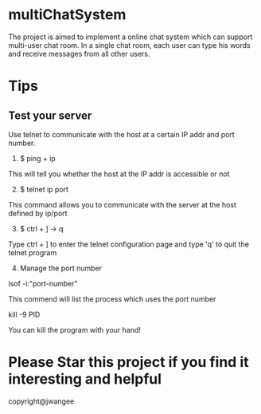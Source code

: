 # multiChatSystem

The project is aimed to implement a online chat system which can support multi-user chat room. In a single chat room, each user can type his words and receive messages from all other users.

# Tips
## Test your server

Use telnet to communicate with the host at a certain IP addr and port number.

1. $ ping + ip

This will tell you whether the host at the IP addr is accessible or not

2. $ telnet ip port

This command allows you to communicate with the server at the host defined by ip/port

3. $ ctrl + ] -> q

Type ctrl + ] to enter the telnet configuration page and type 'q' to quit the telnet program

4. Manage the port number

lsof -i:"port-number"

This commend will list the process which uses the port number

kill -9 PID

You can kill the program with your hand!

# Please Star this project if you find it interesting and helpful
copyright@jwangee